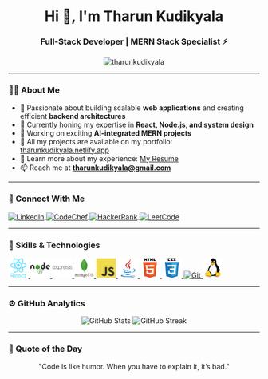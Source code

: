 <h1 align="center">Hi 👋, I'm Tharun Kudikyala</h1>
<h3 align="center">Full-Stack Developer | MERN Stack Specialist ⚡</h3>

<p align="center">
  <img src="https://komarev.com/ghpvc/?username=tharunkudikyala&label=Profile%20views&color=0e75b6&style=flat" alt="tharunkudikyala" />
</p>

---

### 👨‍💻 About Me

- 🎯 Passionate about building scalable **web applications** and creating efficient **backend architectures**  
- 🌱 Currently honing my expertise in **React, Node.js, and system design**  
- 🚀 Working on exciting **AI-integrated MERN projects**  
- 💼 All my projects are available on my portfolio: [tharunkudikyala.netlify.app](https://tharunkudikyala.netlify.app/)  
- 📄 Learn more about my experience: [My Resume](https://drive.google.com/file/d/1UJc7xwM5SJd3lJKs8WHYRJAKjlbPsq_U/view?usp=drivesdk)  
- 📫 Reach me at **tharunkudikyala@gmail.com**

---

### 🤝 Connect With Me

<p align="left">
<a href="https://linkedin.com/in/tharun-kudikyala-37124727b" target="_blank">
  <img align="center" src="https://raw.githubusercontent.com/rahuldkjain/github-profile-readme-generator/master/src/images/icons/Social/linked-in-alt.svg" alt="LinkedIn" height="30" width="40" />
</a>
<a href="https://www.codechef.com/users/tharun2107" target="_blank">
  <img align="center" src="https://cdn.jsdelivr.net/npm/simple-icons@3.1.0/icons/codechef.svg" alt="CodeChef" height="30" width="40" />
</a>
<a href="https://www.hackerrank.com/tharunkudikyala" target="_blank">
  <img align="center" src="https://raw.githubusercontent.com/rahuldkjain/github-profile-readme-generator/master/src/images/icons/Social/hackerrank.svg" alt="HackerRank" height="30" width="40" />
</a>
<a href="https://www.leetcode.com/tharun2107" target="_blank">
  <img align="center" src="https://raw.githubusercontent.com/rahuldkjain/github-profile-readme-generator/master/src/images/icons/Social/leet-code.svg" alt="LeetCode" height="30" width="40" />
</a>
</p>

---

### 🧠 Skills & Technologies

<p align="left">
  <a href="https://reactjs.org/" target="_blank" rel="noreferrer"> <img src="https://raw.githubusercontent.com/devicons/devicon/master/icons/react/react-original-wordmark.svg" alt="React" width="40" height="40"/> </a>
  <a href="https://nodejs.org/" target="_blank" rel="noreferrer"> <img src="https://raw.githubusercontent.com/devicons/devicon/master/icons/nodejs/nodejs-original-wordmark.svg" alt="Node.js" width="40" height="40"/> </a>
  <a href="https://expressjs.com" target="_blank" rel="noreferrer"> <img src="https://raw.githubusercontent.com/devicons/devicon/master/icons/express/express-original-wordmark.svg" alt="Express" width="40" height="40"/> </a>
  <a href="https://www.mongodb.com/" target="_blank" rel="noreferrer"> <img src="https://raw.githubusercontent.com/devicons/devicon/master/icons/mongodb/mongodb-original-wordmark.svg" alt="MongoDB" width="40" height="40"/> </a>
  <a href="https://developer.mozilla.org/en-US/docs/Web/JavaScript" target="_blank" rel="noreferrer"> <img src="https://raw.githubusercontent.com/devicons/devicon/master/icons/javascript/javascript-original.svg" alt="JavaScript" width="40" height="40"/> </a>
  <a href="https://www.java.com" target="_blank" rel="noreferrer"> <img src="https://raw.githubusercontent.com/devicons/devicon/master/icons/java/java-original.svg" alt="Java" width="40" height="40"/> </a>
  <a href="https://www.w3.org/html/" target="_blank" rel="noreferrer"> <img src="https://raw.githubusercontent.com/devicons/devicon/master/icons/html5/html5-original-wordmark.svg" alt="HTML" width="40" height="40"/> </a>
  <a href="https://www.w3schools.com/css/" target="_blank" rel="noreferrer"> <img src="https://raw.githubusercontent.com/devicons/devicon/master/icons/css3/css3-original-wordmark.svg" alt="CSS" width="40" height="40"/> </a>
  <a href="https://git-scm.com/" target="_blank" rel="noreferrer"> <img src="https://www.vectorlogo.zone/logos/git-scm/git-scm-icon.svg" alt="Git" width="40" height="40"/> </a>
  <a href="https://www.linux.org/" target="_blank" rel="noreferrer"> <img src="https://raw.githubusercontent.com/devicons/devicon/master/icons/linux/linux-original.svg" alt="Linux" width="40" height="40"/> </a>
</p>

---

### ⚙️ GitHub Analytics

<p align="center">
  <img src="https://github-readme-stats.vercel.app/api?username=tharun2107&show_icons=true&theme=react&hide_border=true" alt="GitHub Stats" />
  <img src="https://github-readme-streak-stats.herokuapp.com/?user=tharun2107&theme=react&hide_border=true" alt="GitHub Streak" />
</p>

---

### 🧩 Quote of the Day
<p align="center">"Code is like humor. When you have to explain it, it’s bad."</p>
